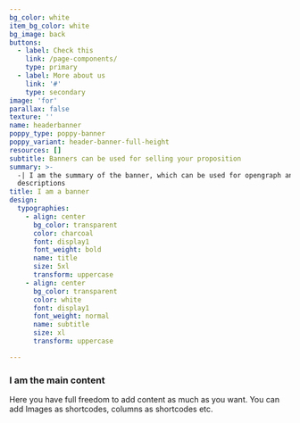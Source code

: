 ```yaml
---
bg_color: white
item_bg_color: white
bg_image: back
buttons:
  - label: Check this
    link: /page-components/
    type: primary
  - label: More about us
    link: '#'
    type: secondary
image: 'for'
parallax: false
texture: ''
name: headerbanner
poppy_type: poppy-banner
poppy_variant: header-banner-full-height
resources: []
subtitle: Banners can be used for selling your proposition
summary: >-
  -| I am the summary of the banner, which can be used for opengraph and SEO
  descriptions
title: I am a banner
design:
  typographies:
    - align: center
      bg_color: transparent
      color: charcoal
      font: display1
      font_weight: bold
      name: title
      size: 5xl
      transform: uppercase
    - align: center
      bg_color: transparent
      color: white
      font: display1
      font_weight: normal
      name: subtitle
      size: xl
      transform: uppercase

---
```


### I am the main content
Here you have full freedom to add content as much as you want.
You can add  Images as shortcodes, columns as shortcodes etc.
